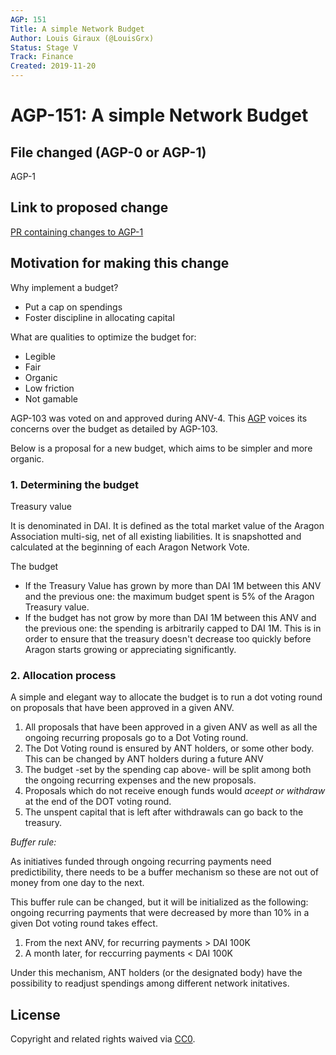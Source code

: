 ```yaml
---
AGP: 151
Title: A simple Network Budget
Author: Louis Giraux (@LouisGrx)
Status: Stage V
Track: Finance
Created: 2019-11-20
---
```



# AGP-151: A simple Network Budget

## File changed (AGP-0 or AGP-1)
AGP-1

## Link to proposed change

[PR containing changes to AGP-1](https://github.com/aragon/AGPs/pull/149/files?short_path=618aa76#diff-618aa76b7b989ee736b05e779fd24b83)

## Motivation for making this change

Why implement a budget?

- Put a cap on spendings
- Foster discipline in allocating capital

What are qualities to optimize the budget for:

- Legible
- Fair
- Organic
- Low friction
- Not gamable

AGP-103 was voted on and approved during ANV-4. This [AGP](https://github.com/aragon/AGPs/pull/148/files) voices its concerns over the budget as detailed by AGP-103.

Below is a proposal for a new budget, which aims to be simpler and more organic. 

### 1. Determining the budget

Treasury value

It is denominated in DAI. It is defined as the total market value of the Aragon Association multi-sig, net of all existing liabilities. It is snapshotted and calculated at the beginning of each Aragon Network Vote.

The budget

- If the Treasury Value has grown by more than DAI 1M between this ANV and the previous one: the maximum budget spent is 5% of the Aragon Treasury value.
- If the budget has not grow by more than DAI 1M between this ANV and the previous one: the spending is arbitrarily capped to DAI 1M. This is in order to ensure that the treasury doesn't decrease too quickly before Aragon starts growing or appreciating significantly.

### 2.  Allocation process

A simple and elegant way to allocate the budget is to run a dot voting round on proposals that have been approved in a given ANV.

1. All proposals that have been approved in a given ANV as well as all the ongoing recurring proposals go to a Dot Voting round. 
2. The Dot Voting round is ensured by ANT holders, or some other body. This can be changed by ANT holders during a future ANV 
3. The budget -set by the spending cap above- will be split among both the ongoing recurring expenses and the new proposals. 
4. Proposals which do not receive enough funds would *aceept or withdraw* at the end of the DOT voting round. 
5. The unspent capital that is left after withdrawals can go back to the treasury. 

*Buffer rule:*

As initiatives funded through ongoing recurring payments need predictibility, there needs to be a buffer mechanism so these are not out of money from one day to the next. 

This buffer rule can be changed, but it will be initialized as the following: ongoing recurring payments that were decreased by more than 10% in a given Dot voting round takes effect.

1. From the next ANV, for recurring payments > DAI 100K 
2. A month later, for reccurring payments < DAI 100K

Under this mechanism, ANT holders (or the designated body) have the possibility to readjust spendings among different network initatives.

## License

Copyright and related rights waived via [CC0](https://creativecommons.org/publicdomain/zero/1.0/).
